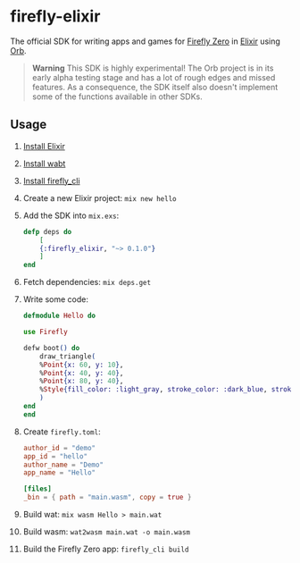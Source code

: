 # firefly-elixir

The official SDK for writing apps and games for [Firefly Zero](https://fireflyzero.com/) in [Elixir](https://elixir-lang.org/) using [Orb](https://github.com/RoyalIcing/Orb).

> **Warning**
This SDK is highly experimental! The Orb project is in its early alpha testing stage and has a lot of rough edges and missed features. As a consequence, the SDK itself also doesn't implement some of the functions available in other SDKs.

## Usage

1. [Install Elixir](https://elixir-lang.org/install.html)
1. [Install wabt](https://github.com/WebAssembly/wabt/releases)
1. [Install firefly_cli](https://docs.fireflyzero.com/dev/getting-started/#-install-tools)
1. Create a new Elixir project: `mix new hello`
1. Add the SDK into `mix.exs`:

    ```elixir
    defp deps do
        [
        {:firefly_elixir, "~> 0.1.0"}
        ]
    end
    ```

1. Fetch dependencies: `mix deps.get`
1. Write some code:

    ```elixir
    defmodule Hello do

    use Firefly

    defw boot() do
        draw_triangle(
        %Point{x: 60, y: 10},
        %Point{x: 40, y: 40},
        %Point{x: 80, y: 40},
        %Style{fill_color: :light_gray, stroke_color: :dark_blue, stroke_width: 1}
        )
    end
    end
    ```

1. Create `firefly.toml`:

    ```toml
    author_id = "demo"
    app_id = "hello"
    author_name = "Demo"
    app_name = "Hello"

    [files]
    _bin = { path = "main.wasm", copy = true }
    ```

1. Build wat: `mix wasm Hello > main.wat`
1. Build wasm: `wat2wasm main.wat -o main.wasm`
1. Build the Firefly Zero app: `firefly_cli build`
